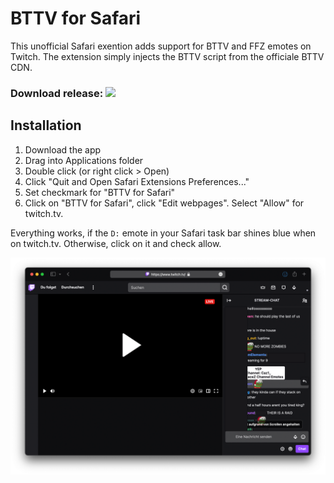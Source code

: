 # BTTV for Safari

This unofficial Safari exention adds support for BTTV and FFZ emotes on Twitch. The extension simply injects the BTTV script from the officiale BTTV CDN.

### Download release: [![](https://img.shields.io/github/downloads/strumswell/BTTV-for-Safari/v1.0/total)](https://github.com/strumswell/BTTV-for-Safari/releases/download/v1.0/BTTV.for.Safari.zip)
## Installation

1. Download the app
2. Drag into Applications folder
3. Double click (or right click > Open)
4. Click "Quit and Open Safari Extensions Preferences..."
5. Set checkmark for "BTTV for Safari"
6. Click on "BTTV for Safari", click "Edit webpages". Select "Allow" for twitch.tv.

Everything works, if the `D:` emote in your Safari task bar shines blue when on twitch.tv. Otherwise, click on it and check allow.

![example](./img/example.png)
